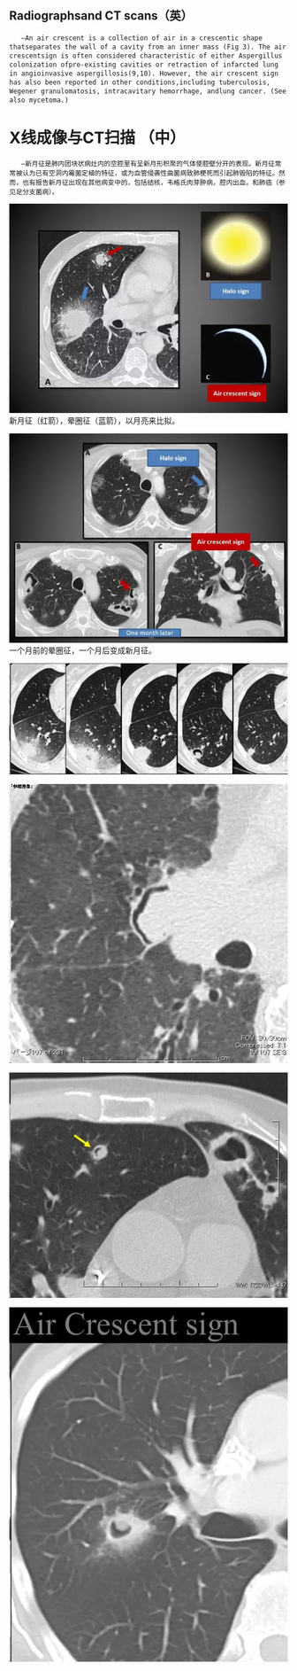 ## Radiographsand CT scans（英）
       —An air crescent is a collection of air in a crescentic shape thatseparates the wall of a cavity from an inner mass (Fig 3). The air crescentsign is often considered characteristic of either Aspergillus colonization ofpre-existing cavities or retraction of infarcted lung in angioinvasive aspergillosis(9,10). However, the air crescent sign has also been reported in other conditions,including tuberculosis, Wegener granulomatosis, intracavitary hemorrhage, andlung cancer. (See also mycetoma.)
# X线成像与CT扫描 （中）
       —新月征是肺内团块状病灶内的空腔里有呈新月形积聚的气体使腔壁分开的表现。新月征常常被认为已有空洞内霉菌定植的特征，或为血管侵袭性曲菌病致肺梗死而引起肺毁陷的特征。然而，也有报告新月征出现在其他病变中的，包括结核，韦格氏肉芽肿病，腔内出血，和肺癌（参见足分支菌病）。

![](./_image/2017-04-29-06-28-17.jpg)
新月征（红箭），晕圈征（蓝箭），以月亮来比拟。

![](./_image/2017-04-29-06-28-34.jpg)
一个月前的晕圈征，一个月后变成新月征。

![](./_image/2017-04-29-06-28-49.jpg)

![](./_image/2017-04-29-06-28-57.jpg)

![](./_image/2017-04-29-06-29-04.jpg)

![](./_image/2017-04-29-06-29-09.jpg)
